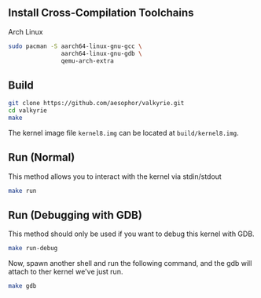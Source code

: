 ## Install Cross-Compilation Toolchains

Arch Linux
```sh
sudo pacman -S aarch64-linux-gnu-gcc \
               aarch64-linux-gnu-gdb \
               qemu-arch-extra
```

## Build

```sh
git clone https://github.com/aesophor/valkyrie.git
cd valkyrie
make
```

The kernel image file `kernel8.img` can be located at `build/kernel8.img`.

## Run (Normal)

This method allows you to interact with the kernel via stdin/stdout
```sh
make run
```

## Run (Debugging with GDB)

This method should only be used if you want to debug this kernel with GDB.
```sh
make run-debug
```

Now, spawn another shell and run the following command, and the gdb will attach to ther kernel we've just run.
```sh
make gdb
```
